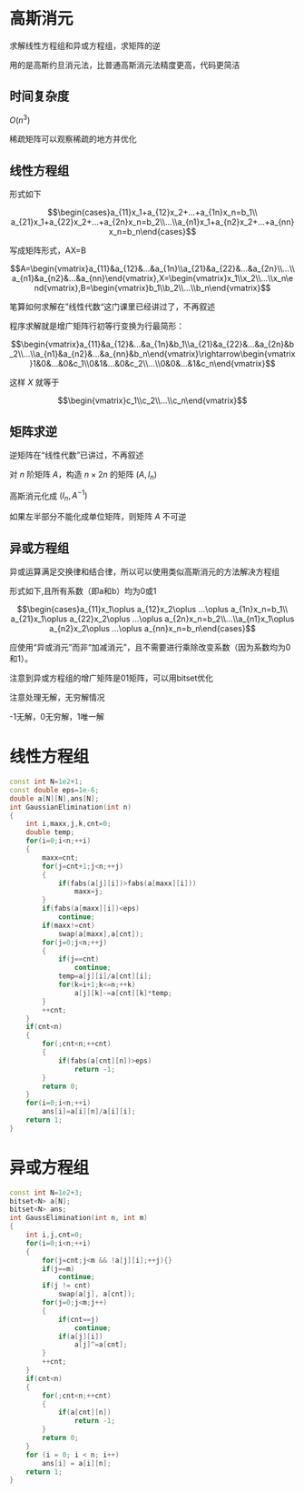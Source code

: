 # 高斯消元
求解线性方程组和异或方程组，求矩阵的逆

用的是高斯约旦消元法，比普通高斯消元法精度更高，代码更简洁
## 时间复杂度
$O(n^3)$

稀疏矩阵可以观察稀疏的地方并优化
## 线性方程组
形式如下

$$\begin{cases}a_{11}x_1+a_{12}x_2+...+a_{1n}x_n=b_1\\ a_{21}x_1+a_{22}x_2+...+a_{2n}x_n=b_2\\...\\a_{n1}x_1+a_{n2}x_2+...+a_{nn}x_n=b_n\end{cases}$$

写成矩阵形式，AX=B

$$A=\begin{vmatrix}a_{11}&a_{12}&...&a_{1n}\\a_{21}&a_{22}&...&a_{2n}\\...\\a_{n1}&a_{n2}&...&a_{nn}\end{vmatrix},X=\begin{vmatrix}x_1\\x_2\\...\\x_n\end{vmatrix},B=\begin{vmatrix}b_1\\b_2\\...\\b_n\end{vmatrix}$$

笔算如何求解在”线性代数“这门课里已经讲过了，不再叙述

程序求解就是增广矩阵行初等行变换为行最简形：

$$\begin{vmatrix}a_{11}&a_{12}&...&a_{1n}&b_1\\a_{21}&a_{22}&...&a_{2n}&b_2\\...\\a_{n1}&a_{n2}&...&a_{nn}&b_n\end{vmatrix}\rightarrow\begin{vmatrix}1&0&...&0&c_1\\0&1&...&0&c_2\\...\\0&0&...&1&c_n\end{vmatrix}$$

这样 $X$ 就等于

$$\begin{vmatrix}c_1\\c_2\\...\\c_n\end{vmatrix}$$

## 矩阵求逆
逆矩阵在“线性代数”已讲过，不再叙述

对 $n$ 阶矩阵 $A$，构造 $n\times 2n$ 的矩阵 $(A,I_n)$

高斯消元化成 $(I_n,A^{-1})$

如果左半部分不能化成单位矩阵，则矩阵 $A$ 不可逆
## 异或方程组
异或运算满足交换律和结合律，所以可以使用类似高斯消元的方法解决方程组

形式如下,且所有系数（即a和b）均为0或1

$$\begin{cases}a_{11}x_1\oplus a_{12}x_2\oplus ...\oplus a_{1n}x_n=b_1\\ a_{21}x_1\oplus a_{22}x_2\oplus ...\oplus a_{2n}x_n=b_2\\...\\a_{n1}x_1\oplus a_{n2}x_2\oplus ...\oplus a_{nn}x_n=b_n\end{cases}$$

应使用“异或消元”而非“加减消元”，且不需要进行乘除改变系数（因为系数均为0和1）。

注意到异或方程组的增广矩阵是01矩阵，可以用bitset优化

注意处理无解，无穷解情况

-1无解，0无穷解，1唯一解
# 线性方程组
```c++
const int N=1e2+1;
const double eps=1e-6;
double a[N][N],ans[N];
int GaussianElimination(int n)
{
    int i,maxx,j,k,cnt=0;
    double temp;
    for(i=0;i<n;++i)
    {
        maxx=cnt;
        for(j=cnt+1;j<n;++j)
        {
            if(fabs(a[j][i])>fabs(a[maxx][i]))
                maxx=j;
        }
        if(fabs(a[maxx][i])<eps)
            continue;
        if(maxx!=cnt)
            swap(a[maxx],a[cnt]);
        for(j=0;j<n;++j)
        {
            if(j==cnt)
                continue;
            temp=a[j][i]/a[cnt][i];
            for(k=i+1;k<=n;++k)
                a[j][k]-=a[cnt][k]*temp;
        }
        ++cnt;
    }
    if(cnt<n)
    {
        for(;cnt<n;++cnt)
        {
            if(fabs(a[cnt][n])>eps)
                return -1;
        }
        return 0;
    }
    for(i=0;i<n;++i)
        ans[i]=a[i][n]/a[i][i];
    return 1;
}
```
# 异或方程组
```c++
const int N=1e2+3;
bitset<N> a[N];
bitset<N> ans;
int GaussElimination(int n, int m)
{
    int i,j,cnt=0;
    for(i=0;i<n;++i)
    {
        for(j=cnt;j<m && !a[j][i];++j){}
        if(j==m)
            continue;
        if(j != cnt)
            swap(a[j], a[cnt]);
        for(j=0;j<m;j++)
        {
            if(cnt==j)
                continue;
            if(a[j][i])
                a[j]^=a[cnt];
        }
        ++cnt;
    }
    if(cnt<n)
    {
        for(;cnt<n;++cnt)
        {
            if(a[cnt][n])
                return -1;
        }
        return 0;
    }
    for (i = 0; i < n; i++)
        ans[i] = a[i][n];
    return 1;
}
```
